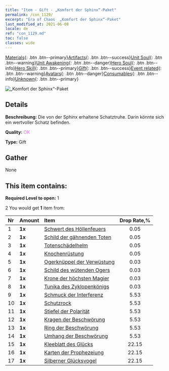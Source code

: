 ```yaml
---
title: "Item - Gift - „Komfort der Sphinx“-Paket"
permalink: /con_1129/
excerpt: "Era of Chaos  „Komfort der Sphinx“-Paket"
last_modified_at: 2021-06-08
locale: de
ref: "con_1129.md"
toc: false
classes: wide
---
```

 [Materials](/ItemsDE/){: .btn .btn--primary}[Artifacts](/ItemsDE/Artifacts/){: .btn .btn--success}[Unit Soul](/ItemsDE/UnitSoul/){: .btn .btn--warning}[Unit Awakening](/ItemsDE/UnitAwakening/){: .btn .btn--danger}[Hero Soul](/ItemsDE/HeroSoul/){: .btn .btn--info}[Hero Skill](/ItemsDE/HeroSkill/){: .btn .btn--primary}[Gift](/ItemsDE/Gift/){: .btn .btn--success}[Event related](/ItemsDE/Events/){: .btn .btn--warning}[Avatars](/ItemsDE/Avatars/){: .btn .btn--danger}[Consumables](/ItemsDE/Consumables/){: .btn .btn--info}[Unknown](/ItemsDE/Unknown/){: .btn .btn--primary}

 ![„Komfort der Sphinx“-Paket](/images/t/i_907002.png)

## Details
 **Beschreibung:** Die von der Sphinx erhaltene Schatztruhe. Darin könnte sich ein wertvoller Schatz befinden.

 **Quality:** <span style="color: #DA70D6">OK</span>

 **Type:** Gift

## Gather

  None

## This item contains:

 **Required Level to open:** 1

 2 You would get **1** item  from:

  | Nr | Amount |     Item    | Drop Rate,% |
  |:---|:-------|:------------|:---------:|
  | 1 |  **1x** | [Schwert des Höllenfeuers](/ItemsDE/art_121/) | 0.05 | 
  | 2 |  **1x** | [Schild der gähnenden Toten](/ItemsDE/art_122/) | 0.05 | 
  | 3 |  **1x** | [Totenschädelhelm](/ItemsDE/art_123/) | 0.05 | 
  | 4 |  **1x** | [Knochenrüstung](/ItemsDE/art_124/) | 0.05 | 
  | 5 |  **1x** | [Ogerknüppel der Verwüstung](/ItemsDE/art_125/) | 0.03 | 
  | 6 |  **1x** | [Schild des wütenden Ogers](/ItemsDE/art_126/) | 0.03 | 
  | 7 |  **1x** | [Krone der höchsten Magier](/ItemsDE/art_127/) | 0.03 | 
  | 8 |  **1x** | [Tunika des Zyklopenkönigs](/ItemsDE/art_128/) | 0.03 | 
  | 9 |  **1x** | [Schmuck der Interferenz](/ItemsDE/art_118/) | 5.53 | 
  | 10 |  **1x** | [Schutzrock](/ItemsDE/art_119/) | 5.53 | 
  | 11 |  **1x** | [Stiefel der Polarität](/ItemsDE/art_120/) | 5.53 | 
  | 12 |  **1x** | [Kragen der Beschwörung](/ItemsDE/art_115/) | 5.53 | 
  | 13 |  **1x** | [Ring der Beschwörung](/ItemsDE/art_116/) | 5.53 | 
  | 14 |  **1x** | [Umhang der Beschwörung](/ItemsDE/art_117/) | 5.53 | 
  | 15 |  **1x** | [Kleeblatt des Glücks](/ItemsDE/art_109/) | 22.15 | 
  | 16 |  **1x** | [Karten der Prophezeiung](/ItemsDE/art_110/) | 22.15 | 
  | 17 |  **1x** | [Silberner Glücksvogel](/ItemsDE/art_111/) | 22.15 | 
